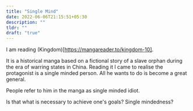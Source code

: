 ```yaml
---
title: "Single Mind"
date: 2022-06-06T21:15:51+05:30
description: ""
tldr: ""
draft: "true"
---
```


I am reading (Kingdom)[https://mangareader.to/kingdom-10].

It is a historical manga based on a fictional story of a slave orphan during the era of warring states in China. Reading it I came to realise the protagonist is a single minded person. All he wants to do is become a great general.

People refer to him in the manga as single minded idiot.

Is that what is necessary to achieve one's goals? Single mindedness?

